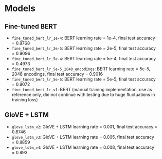 # Models

## Fine-tuned BERT

- `fine_tuned_bert_lr_1e-4`: BERT learning rate = 1e-4, final test accuracy = 0.8768
- `fine_tuned_bert_lr_2e-5`: BERT learning rate = 2e-5, final test accuracy = 0.9096
- `fine_tuned_bert_lr_5e-4`: BERT learning rate = 5e-4, final test accuracy = 0.4973
- `fine_tuned_bert_lr_5e-5_2048_encodings`: BERT learning rate = 5e-5, 2048 encodings, final test accuracy = 0.9016
- `fine_tuned_bert_lr_5e-5`: BERT learning rate = 5e-5, final test accuracy = 0.9072
- `fine_tuned_bert_lr_v1`: BERT (manual training implementation, use as reference only, did not continue with testing due to huge fluctuations in training loss)

## GloVE + LSTM
- `glove_lstm_v2`: GloVE + LSTM learning rate = 0.001, final test accuracy = 0.8746
- `glove_lstm_v3`: GloVE + LSTM learning rate = 0.005, final test accuracy = 0.8859
- `glove_lstm_v4`: GloVE + LSTM learning rate = 0.008, final test accuracy = 0.893